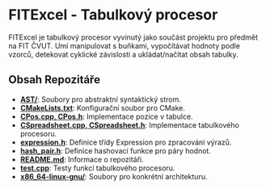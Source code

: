 # FITExcel - Tabulkový procesor

FITExcel je tabulkový procesor vyvinutý jako součást projektu pro předmět na FIT ČVUT. Umí manipulovat s buňkami, vypočítávat hodnoty podle vzorců, detekovat cyklické závislosti a ukládat/načítat obsah tabulky.

## Obsah Repozitáře

- [**AST/**](AST/): Soubory pro abstraktní syntaktický strom.
- [**CMakeLists.txt**](CMakeLists.txt): Konfigurační soubor pro CMake.
- [**CPos.cpp, CPos.h**](CPos.cpp): Implementace pozice v tabulce.
- [**CSpreadsheet.cpp, CSpreadsheet.h**](CSpreadsheet.cpp): Implementace tabulkového procesoru.
- [**expression.h**](expression.h): Definice třídy Expression pro zpracování výrazů.
- [**hash_pair.h**](hash_pair.h): Definice hashovací funkce pro páry hodnot.
- [**README.md**](README.md): Informace o repozitáři.
- [**test.cpp**](test.cpp): Testy funkcí tabulkového procesoru.
- [**x86_64-linux-gnu/**](x86_64-linux-gnu/): Soubory pro konkrétní architekturu.
